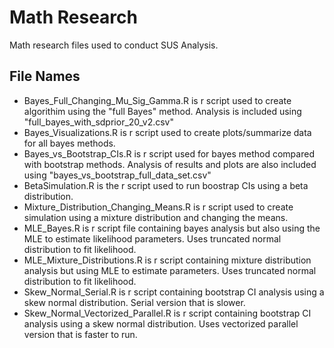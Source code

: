 # Math Research

Math research files used to conduct SUS Analysis.

## File Names
* Bayes_Full_Changing_Mu_Sig_Gamma.R is r script used to create algorithim using the "full Bayes" method. Analysis is included using "full_bayes_with_sdprior_20_v2.csv"
* Bayes_Visualizations.R is r script used to create plots/summarize data for all bayes methods.
* Bayes_vs_Bootstrap_CIs.R is r script used for bayes method compared with bootstrap methods. Analysis of results and plots are also included using "bayes_vs_bootstrap_full_data_set.csv"
* BetaSimulation.R is the r script used to run boostrap CIs using a beta distribution.
* Mixture_Distribution_Changing_Means.R is r script used to create simulation using a mixture distribution and changing the means.
* MLE_Bayes.R is r script file containing bayes analysis but also using the MLE to estimate likelihood parameters. Uses truncated normal distribution to fit likelihood.
* MLE_Mixture_Distributions.R is r script containing mixture distribution analysis but using MLE to estimate parameters. Uses truncated normal distribution to fit likelihood. 
* Skew_Normal_Serial.R is r script containing bootstrap CI analysis using a skew normal distribution. Serial version that is slower.
* Skew_Normal_Vectorized_Parallel.R is r script containing bootstrap CI analysis using a skew normal distribution. Uses vectorized parallel version that is faster to run. 
